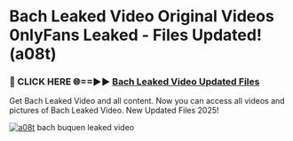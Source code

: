# Bach Leaked Video Original Videos 0nlyFans Leaked - Files Updated! (a08t)

<h3>🔴 CLICK HERE 🌐==►► <a href="https://tinyurl.com/3hn5wdd3" rel="nofollow">Bach Leaked Video Updated Files</a></h3>

Get Bach Leaked Video and all content. Now you can access all videos and pictures of Bach Leaked Video. New Updated Files 2025!

[![a08t](https://i.imgur.com/4HnBqBT.gif)](https://tinyurl.com/3hn5wdd3)
bach buquen leaked video